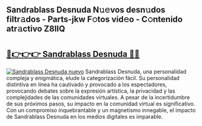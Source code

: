 ## Sandrablass Desnuda N𝚞𝚎vos desn𝚞dos filtr𝚊dos - Parts-jkw F𝚘tos vid𝚎o - C𝚘ntenido atr𝚊ctivo Z8IIQ

# <h2><a href="http://mbbtj9.tromn.icu/?c=Sandrablass+Desnuda">🔗👉👉👉 Sandrablass Desnuda 🔗🔗</a></h2>

[![Sandrablass Desnuda nuevo](https://i.imgur.com/pEAQMta.gif)](http://mbbtj9.tromn.icu/?c=Sandrablass+Desnuda)
Sandrablass Desnuda, una personalidad compleja y enigmática, elude la categorización fácil. Su personalidad distintiva en línea ha cautivado y provocado a los espectadores, provocando debates sobre la expresión artística, la privacidad y las complejidades de las comunidades virtuales. A pesar de la incertidumbre de sus próximos pasos, su impacto en la comunidad virtual es significativo. Con un compromiso inquebrantable y un magnetismo innegable, el impacto de Sandrablass Desnuda en los medios digitales es imparable.
